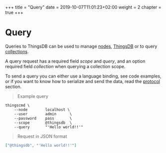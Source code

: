 +++
title = "Query"
date = 2019-10-07T11:01:23+02:00
weight = 2
chapter = true
+++

# Query

Queries to ThingsDB can be used to manage [nodes](../node-api), [ThingsDB](../thingsdb-api) or to query [collections](../collection-api).

A query request has a required field *scope* and *query*, and an option required field *collection* when querying a collection scope.

To send a query you can either use a language binding, see code examples, or if you
want to know how to serialize and send the data, read the [protocol](../protocol) section.

> Example query

```shell
thingscmd \
    --node        localhost \
    --user        admin      \
    --password    pass       \
    --scope       @thingsdb  \
    --query       "'Hello world!!'"
```

> Request in JSON format

```json
["@thingsdb", "'Hello world!!'"]
```
